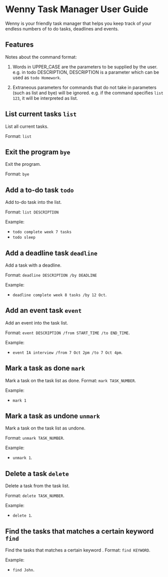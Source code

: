 # Wenny Task Manager User Guide
Wenny is your friendly task manager that helps you keep track of your endless numbers of to do tasks, deadlines and events.  
## Features 
Notes about the command format:
1. Words in UPPER_CASE are the parameters to be supplied by the user.
e.g. in todo DESCRIPTION, DESCRIPTION is a parameter which can be used as `todo Homework`.

2. Extraneous parameters for commands that do not take in parameters (such as list and bye) will be ignored.
e.g. if the command specifies `list 123`, it will be interpreted as list.

## List current tasks `list`

List all current tasks.

Format: `list`

## Exit the program `bye`

Exit the program.

Format: `bye`

## Add a to-do task `todo`

Add to-do task into the list.

Format: `list DESCRIPTION`

Example:
- `todo complete week 7 tasks`
- `todo sleep`


## Add a deadline task `deadline`
Add a task with a deadline.

Format: `deadline DESCRIPTION /by DEADLINE`

Example:
- `deadline complete week 8 tasks /by 12 Oct`.


## Add an event task `event`
Add an event into the task list.

Format: `event DESCRIPTION /from START_TIME /to END_TIME`.

Example:
- `event IA interview /from 7 Oct 2pm /to 7 Oct 4pm`.
  
## Mark a task as done `mark`
Mark a task on the task list as done.
Format: `mark TASK_NUMBER`.

Example:
- `mark 1`

## Mark a task as undone `unmark`
Mark a task on the task list as undone.

Format: `unmark TASK_NUMBER`.

Example:
- `unmark 1`.


## Delete a task `delete`
Delete a task from the task list.

Format: `delete TASK_NUMBER`.

Example:
- `delete 1`.

## Find the tasks that matches a certain keyword `find`
Find the tasks that matches a certain keyword .
Format: `find KEYWORD`.

Example:
- `find John`.
